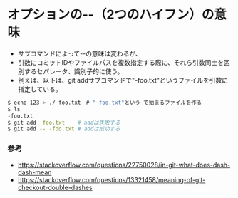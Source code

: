 ﻿# オプションの--（2つのハイフン）の意味

- サブコマンドによって--の意味は変わるが、
- 引数にコミットIDやファイルパスを複数指定する際に、それら引数同士を区別するセパレータ、識別子的に使う。
- 例えば、以下は、git addサブコマンドで"-foo.txt"というファイルを引数に指定している。

```bash
$ echo 123 > ./-foo.txt　# "-foo.txt"という-で始まるファイルを作る
$ ls 
-foo.txt
$ git add -foo.txt    # addは失敗する
$ git add -- -foo.txt # addは成功する
```

### 参考

- https://stackoverflow.com/questions/22750028/in-git-what-does-dash-dash-mean
- https://stackoverflow.com/questions/13321458/meaning-of-git-checkout-double-dashes
